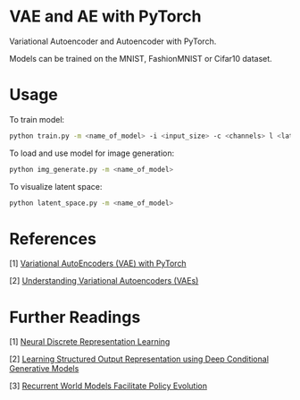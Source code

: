 # VAE and AE with PyTorch
Variational Autoencoder and Autoencoder with PyTorch. </p>
Models can be trained on the MNIST, FashionMNIST or Cifar10 dataset. </p>
# Usage

To train model:

```bash
python train.py -m <name_of_model> -i <input_size> -c <channels> l <latent_size> -b <batch_size> -d <data_set> -ne <number_of_epochs> -lr <learning_rate> -rt <reconstruct_type>
```

To load and use model for image generation:
```bash
python img_generate.py -m <name_of_model>
```

To visualize latent space:
```bash
python latent_space.py -m <name_of_model>
```

# References
[1] [Variational AutoEncoders (VAE) with PyTorch](https://avandekleut.github.io/vae/) </p>
[2] [Understanding Variational Autoencoders (VAEs)](https://towardsdatascience.com/understanding-variational-autoencoders-vaes-f70510919f73)

# Further Readings
[1] [Neural Discrete Representation Learning](https://arxiv.org/abs/1711.00937) </p>
[2] [Learning Structured Output Representation using Deep Conditional Generative Models](https://arxiv.org/abs/2201.09874) </p>
[3] [Recurrent World Models Facilitate Policy Evolution](https://papers.nips.cc/paper/2018/hash/2de5d16682c3c35007e4e92982f1a2ba-Abstract.html)
